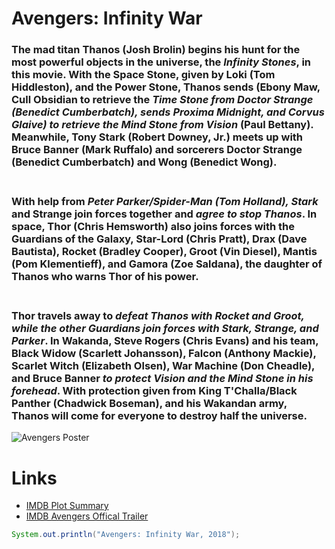 # Avengers: Infinity War

### The mad titan **Thanos** (Josh Brolin) begins his hunt for the most powerful objects in the universe, the *Infinity Stones*, in this movie. With the Space Stone, given by Loki (Tom Hiddleston), and the Power Stone, Thanos sends (Ebony Maw, Cull Obsidian to retrieve the *Time Stone from Doctor Strange (Benedict Cumberbatch), sends Proxima Midnight, and Corvus Glaive) to retrieve the Mind Stone from Vision* (Paul Bettany). Meanwhile, Tony Stark (Robert Downey, Jr.) meets up with Bruce Banner (Mark Ruffalo) and sorcerers Doctor Strange (Benedict Cumberbatch) and Wong (Benedict Wong).<br/><br/>
### **With** help from ***Peter Parker/Spider-Man** (Tom Holland), Stark* and Strange join forces together and *agree to stop Thanos*. In space, Thor (Chris Hemsworth) also joins forces with the Guardians of the Galaxy, Star-Lord (Chris Pratt), Drax (Dave Bautista), Rocket (Bradley Cooper), Groot (Vin Diesel), Mantis (Pom Klementieff), and Gamora (Zoe Saldana), the daughter of Thanos who warns Thor of his power. <br/><br/>
### **Thor** travels away to *defeat Thanos with Rocket and Groot, while the other Guardians join forces with Stark, Strange, and Parker*. In Wakanda, Steve Rogers (Chris Evans) and his team, Black Widow (Scarlett Johansson), Falcon (Anthony Mackie), Scarlet Witch (Elizabeth Olsen), War Machine (Don Cheadle), and Bruce Banner *to protect Vision and the Mind Stone in his forehead*. With protection given from King T'Challa/Black Panther (Chadwick Boseman), and his **Wakandan** army, Thanos will come for everyone to destroy half the universe.
![Avengers Poster](AvengersIW.jpg)
# Links
- [IMDB Plot Summary](https://www.imdb.com/title/tt4154756/plotsummary)
- [IMDB Avengers Offical Trailer](https://www.imdb.com/title/tt4154756/)<br>
```java 
System.out.println("Avengers: Infinity War, 2018"); 
```